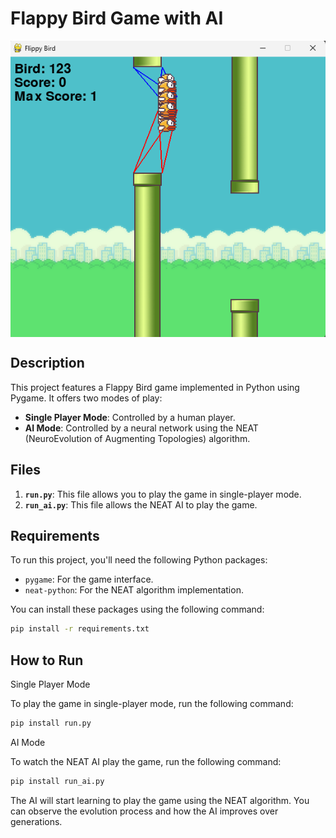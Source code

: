 # Flappy Bird Game with AI

<img src="logo.png" alt="logo" align="middle">

## Description

This project features a Flappy Bird game implemented in Python using Pygame. It offers two modes of play:
- **Single Player Mode**: Controlled by a human player.
- **AI Mode**: Controlled by a neural network using the NEAT (NeuroEvolution of Augmenting Topologies) algorithm.

## Files

1. **`run.py`**: This file allows you to play the game in single-player mode.
2. **`run_ai.py`**: This file allows the NEAT AI to play the game.

## Requirements

To run this project, you'll need the following Python packages:

- `pygame`: For the game interface.
- `neat-python`: For the NEAT algorithm implementation.

You can install these packages using the following command:

```bash
pip install -r requirements.txt
```

## How to Run

Single Player Mode

To play the game in single-player mode, run the following command:

```bash
pip install run.py
```

AI Mode

To watch the NEAT AI play the game, run the following command:

```bash
pip install run_ai.py
```

The AI will start learning to play the game using the NEAT algorithm. You can observe the evolution process and how the AI improves over generations.